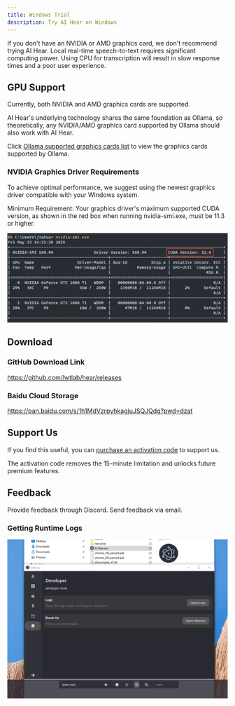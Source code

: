 ```yaml
---
title: Windows Trial
description: Try AI Hear on Windows
---
```


If you don't have an NVIDIA or AMD graphics card, we don't recommend trying AI Hear. Local real-time speech-to-text requires significant computing power. Using CPU for transcription will result in slow response times and a poor user experience.

## GPU Support

Currently, both NVIDIA and AMD graphics cards are supported.

AI Hear's underlying technology shares the same foundation as Ollama, so theoretically, any NVIDIA/AMD graphics card supported by Ollama should also work with AI Hear.

Click [Ollama supported graphics cards list](https://github.com/ollama/ollama/blob/main/docs/gpu.md) to view the graphics cards supported by Ollama.

### NVIDIA Graphics Driver Requirements

To achieve optimal performance, we suggest using the newest graphics driver compatible with your Windows system.

Minimum Requirement: Your graphics driver's maximum supported CUDA version, as shown in the red box when running nvidia-smi.exe, must be 11.3 or higher.

![image-20250524142330547](../../../assets/image-20250524142330547.png)

## Download

### GitHub Download Link

https://github.com/lwtlab/hear/releases

### Baidu Cloud Storage

https://pan.baidu.com/s/1h1MdVzrpyhkagjuJSQJQdg?pwd=dzat

## Support Us

If you find this useful, you can [purchase an activation code](https://checkout.thucydides.net/purchase/AIHear) to support us.

The activation code removes the 15-minute limitation and unlocks future premium features.

## Feedback

Provide feedback through Discord.
Send feedback via email.

### Getting Runtime Logs

![image-20240823113252734](../../../assets/image-20240823113252734.png)
